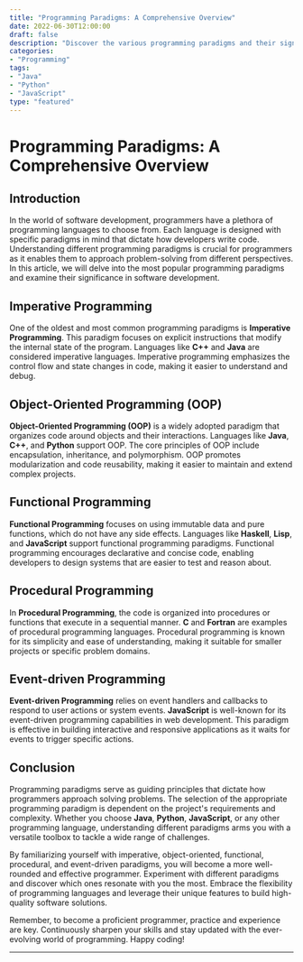 ```yaml
---
title: "Programming Paradigms: A Comprehensive Overview"
date: 2022-06-30T12:00:00
draft: false
description: "Discover the various programming paradigms and their significance in software development."
categories:
- "Programming"
tags:
- "Java"
- "Python"
- "JavaScript"
type: "featured"
---
```


Programming Paradigms: A Comprehensive Overview
==============================================

Introduction
------------

In the world of software development, programmers have a plethora of programming languages to choose from. Each language is designed with specific paradigms in mind that dictate how developers write code. Understanding different programming paradigms is crucial for programmers as it enables them to approach problem-solving from different perspectives. In this article, we will delve into the most popular programming paradigms and examine their significance in software development.

Imperative Programming
----------------------

One of the oldest and most common programming paradigms is **Imperative Programming**. This paradigm focuses on explicit instructions that modify the internal state of the program. Languages like **C++** and **Java** are considered imperative languages. Imperative programming emphasizes the control flow and state changes in code, making it easier to understand and debug.

Object-Oriented Programming (OOP)
---------------------------------

**Object-Oriented Programming (OOP)** is a widely adopted paradigm that organizes code around objects and their interactions. Languages like **Java**, **C++**, and **Python** support OOP. The core principles of OOP include encapsulation, inheritance, and polymorphism. OOP promotes modularization and code reusability, making it easier to maintain and extend complex projects.

Functional Programming
----------------------

**Functional Programming** focuses on using immutable data and pure functions, which do not have any side effects. Languages like **Haskell**, **Lisp**, and **JavaScript** support functional programming paradigms. Functional programming encourages declarative and concise code, enabling developers to design systems that are easier to test and reason about.

Procedural Programming
----------------------

In **Procedural Programming**, the code is organized into procedures or functions that execute in a sequential manner. **C** and **Fortran** are examples of procedural programming languages. Procedural programming is known for its simplicity and ease of understanding, making it suitable for smaller projects or specific problem domains.

Event-driven Programming
------------------------

**Event-driven Programming** relies on event handlers and callbacks to respond to user actions or system events. **JavaScript** is well-known for its event-driven programming capabilities in web development. This paradigm is effective in building interactive and responsive applications as it waits for events to trigger specific actions.

Conclusion
----------

Programming paradigms serve as guiding principles that dictate how programmers approach solving problems. The selection of the appropriate programming paradigm is dependent on the project's requirements and complexity. Whether you choose **Java**, **Python**, **JavaScript**, or any other programming language, understanding different paradigms arms you with a versatile toolbox to tackle a wide range of challenges.

By familiarizing yourself with imperative, object-oriented, functional, procedural, and event-driven paradigms, you will become a more well-rounded and effective programmer. Experiment with different paradigms and discover which ones resonate with you the most. Embrace the flexibility of programming languages and leverage their unique features to build high-quality software solutions.

Remember, to become a proficient programmer, practice and experience are key. Continuously sharpen your skills and stay updated with the ever-evolving world of programming. Happy coding!

---

